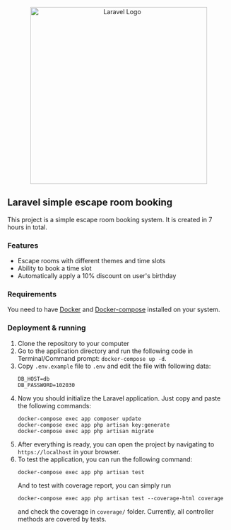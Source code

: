 <p align="center"><a href="https://laravel.com" target="_blank"><img src="https://raw.githubusercontent.com/laravel/art/master/logo-lockup/5%20SVG/2%20CMYK/1%20Full%20Color/laravel-logolockup-cmyk-red.svg" width="400" alt="Laravel Logo"></a></p>

## Laravel simple escape room booking

This project is a simple escape room booking system. It is created in 7 hours in total.

### Features
- Escape rooms with different themes and time slots
- Ability to book a time slot
- Automatically apply a 10% discount on user's birthday

### Requirements
You need to have [Docker](https://www.docker.com/) and [Docker-compose](https://docs.docker.com/compose/) installed on your system.

### Deployment & running
1. Clone the repository to your computer
2. Go to the application directory and run the following code in Terminal/Command prompt:
   ``docker-compose up -d``.
3. Copy ``.env.example`` file to ``.env`` and edit the file with following data:
    ```
   DB_HOST=db
   DB_PASSWORD=102030
   ```
4. Now you should initialize the Laravel application. Just copy and paste the following commands:
    ```
   docker-compose exec app composer update
   docker-compose exec app php artisan key:generate
   docker-compose exec app php artisan migrate
   ```
5. After everything is ready, you can open the project by navigating to ``https://localhost`` in your browser.
6. To test the application, you can run the following command:
    ```
   docker-compose exec app php artisan test
   ```
   And to test with coverage report, you can simply run
    ```
    docker-compose exec app php artisan test --coverage-html coverage
   ```
   and check the coverage in ``coverage/`` folder. Currently, all controller methods are covered by tests.
